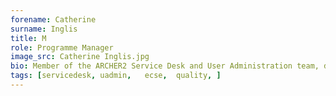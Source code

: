 ```yaml
---
forename: Catherine
surname: Inglis
title: M
role: Programme Manager 
image_src: Catherine Inglis.jpg
bio: Member of the ARCHER2 Service Desk and User Administration team, dealing with user support. Also part of the team who manage the eCSE programme, as well as the feedback, impact and benefits realisation team. She has an unconventional background among EPCC staff, having a degree in Modern and Medieval Languages.” 	 
tags: [servicedesk, uadmin,   ecse,  quality, ] 
---
```


